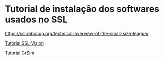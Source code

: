 # Tutorial de instalação dos softwares usados no SSL

https://ssl.robocup.org/technical-overview-of-the-small-size-league/ 

[Tutorial SSL-Vision](https://github.com/unball/tutoriaisunballmd/blob/main/tutorialsslvision.md)

[Tutorial GrSim](https://github.com/unball/tutoriaisunballmd/blob/main/GrSim.md)